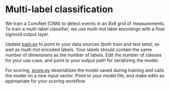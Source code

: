 # Multi-label classification 

We train a ConvNet (CNN) to detect events in an 8x8 grid of measurements.  To train a multi-label classifier, we use multi-hot label encodings with a final sigmoid output layer.  

Update [train.py](https://github.com/laurentran/multi-label-event-classification/blob/master/train.py) to point to your data sources (both train and test sets), as well as multi-hot encoded labels.  Your labels should contain the same number of dimensions as the number of labels.  Edit the number of classes for your use case, and point to your output path for serializing the model.

For scoring, [score.py](https://github.com/laurentran/multi-label-event-classification/blob/master/score.py) deserializes the model saved during training and calls the model on a new input vector.  Point to your model file, and make edits as appropriate for your scoring workflow.
